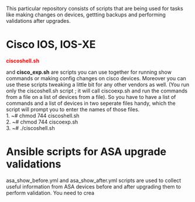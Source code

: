 This particular repository consists of scripts that are being used for tasks like making changes on devices, gettting backups and performing validations after upgrades.
# Cisco IOS, IOS-XE
<b><p style="color:red">ciscoshell.sh</p></b> and <b>cisco_exp.sh</b> are scripts you can use together for running show commands or making config changes on cisco devices. Moreover you can use these scripts tweaking a little bit for any other vendors as well. (You run only the ciscoshell.sh script ; it will call ciscoexp.sh and run the commands from a file on a list of devices from a file). So you have to have a list of commands and a list of devices in two seperate files handy, which the script will prompt you to enter the names of those files. </br> 1. ~# chmod 744 ciscoshell.sh </br> 2. ~# chmod 744 ciscoexp.sh </br> 3. ~#  ./ciscoshell.sh 
# Ansible scripts for ASA upgrade validations
asa_show_before.yml and asa_show_after.yml scripts are used to collect useful information from ASA devices before and after upgrading them to perform validation. You need to crea

